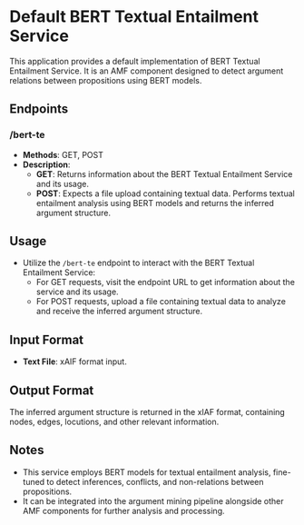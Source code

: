 # Default BERT Textual Entailment Service

This application provides a default implementation of BERT Textual Entailment Service. It  is an AMF component designed to detect argument relations between propositions using BERT models. 

## Endpoints

### /bert-te

- **Methods**: GET, POST
- **Description**: 
  - **GET**: Returns information about the BERT Textual Entailment Service and its usage.
  - **POST**: Expects a file upload containing textual data. Performs textual entailment analysis using BERT models and returns the inferred argument structure.

## Usage

- Utilize the `/bert-te` endpoint to interact with the BERT Textual Entailment Service:
   - For GET requests, visit the endpoint URL to get information about the service and its usage.
   - For POST requests, upload a file containing textual data to analyze and receive the inferred argument structure.

## Input Format

- **Text File**: xAIF format input.

## Output Format

The inferred argument structure is returned in the xIAF format, containing nodes, edges, locutions, and other relevant information.

## Notes

- This service employs BERT models for textual entailment analysis, fine-tuned to detect inferences, conflicts, and non-relations between propositions.
- It can be integrated into the argument mining pipeline alongside other AMF components for further analysis and processing.
